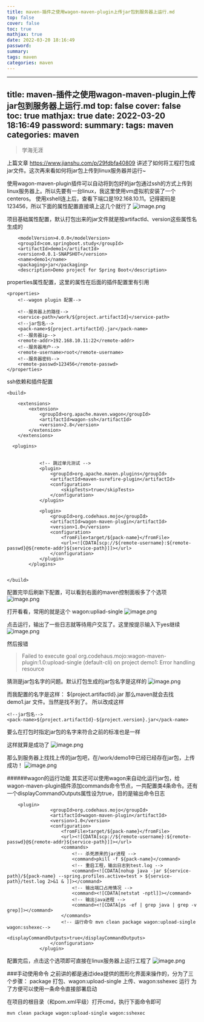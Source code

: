 ```yaml
---
title: maven-插件之使用wagon-maven-plugin上传jar包到服务器上运行.md
top: false
cover: false
toc: true
mathjax: true
date: 2022-03-20 18:16:49
password:
summary:
tags: maven
categories: maven
---
```

---
title: maven-插件之使用wagon-maven-plugin上传jar包到服务器上运行.md
top: false
cover: false
toc: true
mathjax: true
date: 2022-03-20 18:16:49
password:
summary:
tags: maven
categories: maven
---
>学海无涯

上篇文章 https://www.jianshu.com/p/29fdbfa40809 讲述了如何将工程打包成jar文件。这次再来看如何将jar包上传到linux服务器并运行~

使用wagon-maven-plugin插件可以自动将到包好的jar包通过ssh的方式上传到linux服务器上。所以先要有一台linux，我这里使用vm虚拟机安装了一个centeros。
使用xshell连上后，查看下端口是192.168.10.11。记得密码是123456，所以下面的属性配置直接填上这几个就行了
![image.png](https://upload-images.jianshu.io/upload_images/13965490-3d75785f1d5f3281.png?imageMogr2/auto-orient/strip%7CimageView2/2/w/1240)


项目基础属性配置，默认打包出来的jar文件就是按artifactId、version这些属性名生成的
~~~
    <modelVersion>4.0.0</modelVersion>
    <groupId>com.springboot.study</groupId>
    <artifactId>demo1</artifactId>
    <version>0.0.1-SNAPSHOT</version>
    <name>demo1</name>
    <packaging>jar</packaging>
    <description>Demo project for Spring Boot</description>
~~~
properties属性配置，这里的属性在后面的插件配置里有引用
~~~
<properties>
    <!--wagon plugin 配置-->

    <!--服务器上的路径-->
    <service-path>/work/${project.artifactId}</service-path>
    <!--jar包名-->
    <pack-name>${project.artifactId}.jar</pack-name>
    <!--服务器ip-->
    <remote-addr>192.168.10.11:22</remote-addr>
    <!--服务器用户-->
    <remote-username>root</remote-username>
    <!--服务器密码-->
    <remote-passwd>123456</remote-passwd>
</properties>
~~~

ssh依赖和插件配置
~~~
<build>

	<extensions>
		<extension>
			<groupId>org.apache.maven.wagon</groupId>
			<artifactId>wagon-ssh</artifactId>
			<version>2.8</version>
		</extension>
	</extensions>

  <plugins>


            <!-- 跳过单元测试 -->
            <plugin>
                <groupId>org.apache.maven.plugins</groupId>
                <artifactId>maven-surefire-plugin</artifactId>
                <configuration>
                    <skipTests>true</skipTests>
                </configuration>
            </plugin>

            <plugin>
                <groupId>org.codehaus.mojo</groupId>
                <artifactId>wagon-maven-plugin</artifactId>
                <version>1.0</version>
                <configuration>
                    <fromFile>target/${pack-name}</fromFile>
                    <url><![CDATA[scp://${remote-username}:${remote-passwd}@${remote-addr}${service-path}]]></url>
                </configuration>
            </plugin>
        </plugins>

		
</build>
~~~

配置完毕后刷新下配置，可以看到右面的maven控制面板多了个选项
![image.png](https://upload-images.jianshu.io/upload_images/13965490-cf1cf99e162c17a4.png?imageMogr2/auto-orient/strip%7CimageView2/2/w/1240)

打开看看，常用的就是这个 wagon:upliad-single
![image.png](https://upload-images.jianshu.io/upload_images/13965490-c8656a949041f715.png?imageMogr2/auto-orient/strip%7CimageView2/2/w/1240)

点击运行，输出了一些日志就等待用户交互了。这里按提示输入下yes继续
![image.png](https://upload-images.jianshu.io/upload_images/13965490-93c361b4cd139639.png?imageMogr2/auto-orient/strip%7CimageView2/2/w/1240)

然后报错
>Failed to execute goal org.codehaus.mojo:wagon-maven-plugin:1.0:upload-single (default-cli) on project demo1: Error handling resource

猜测是jar包名字的问题。默认打包生成的jar包名字是这样的
![image.png](https://upload-images.jianshu.io/upload_images/13965490-af560c9c474de036.png?imageMogr2/auto-orient/strip%7CimageView2/2/w/1240)

而我配置的名字是这样：
<pack-name>${project.artifactId}.jar</pack-name>
那么maven就会去找  demo1.jar 文件。当然是找不到了。
所以改成这样
~~~
<!--jar包名-->
<pack-name>${project.artifactId}-${project.version}.jar</pack-name>
~~~

要么在打包时指定jar包的名字来符合之前的标准也是一样

这样就算是成功了
![image.png](https://upload-images.jianshu.io/upload_images/13965490-a20aecb73e13241b.png?imageMogr2/auto-orient/strip%7CimageView2/2/w/1240)

那么到服务器上找找上传的jar包吧，在/work/demo1中已经已经存在jar包，上传成功！
![image.png](https://upload-images.jianshu.io/upload_images/13965490-7f7aa57f72699ba6.png?imageMogr2/auto-orient/strip%7CimageView2/2/w/1240)


######wagon的运行功能
其实还可以使用wagon来自动化运行jar包，给wagon-maven-plugin插件添加commands命令节点，一共配置类4条命令。还有一个displayCommandOutputs属性设为true，目的是输出命令日志

~~~
    <plugin>
                <groupId>org.codehaus.mojo</groupId>
                <artifactId>wagon-maven-plugin</artifactId>
                <version>1.0</version>
                <configuration>
                    <fromFile>target/${pack-name}</fromFile>
                    <url><![CDATA[scp://${remote-username}:${remote-passwd}@${remote-addr}${service-path}]]></url>
                    <commands>
                        <!-- 杀死原来的jar进程 -->
                        <command>pkill -f ${pack-name}</command>
                        <!-- 重启工程，输出日志到test.log -->
                        <command><![CDATA[nohup java -jar ${service-path}/${pack-name} --spring.profiles.active=test > ${service-path}/test.log 2>&1 & ]]></command>
                        <!-- 输出端口占用情况 -->
                        <command><![CDATA[netstat -nptl]]></command>
                        <!-- 输出java进程 -->
                        <command><![CDATA[ps -ef | grep java | grep -v grep]]></command>
                    </commands>
                    <!-- 运行命令 mvn clean package wagon:upload-single wagon:sshexec-->
                    <displayCommandOutputs>true</displayCommandOutputs>
                </configuration>
            </plugin>
~~~
配置完后，点击这个选项即可直接在linux服务器上运行工程了
![image.png](https://upload-images.jianshu.io/upload_images/13965490-60102f39f2608bbb.png?imageMogr2/auto-orient/strip%7CimageView2/2/w/1240)



###手动使用命令
之前讲的都是通过idea提供的图形化界面来操作的，分为了三个步骤：
package 打包、wagon:upload-single 上传、wagon:sshexec 运行
为了方便可以使用一条命令直接部署启动

在项目的根目录（和pom.xml平级）打开cmd，执行下面命令即可
~~~
mvn clean package wagon:upload-single wagon:sshexec
~~~
